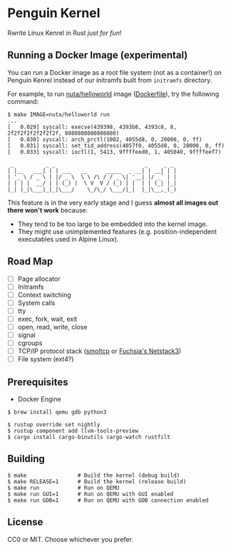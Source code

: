 Penguin Kernel
==============

Rwrite Linux Kenrel in Rust *just for fun*!

## Running a Docker Image (experimental)
You can run a Docker image as a root file system (not as a container!) on Penguin Kenrel instead of our initramfs built from `initramfs` directory.

For example, to run [nuta/helloworld](https://hub.docker.com/r/nuta/helloworld) image ([Dockerfile](https://gist.github.com/nuta/4c9ecd0d1a401dc5be88095bea5a991a)), try the following command:

```
$ make IMAGE=nuta/helloworld run
...
[   0.029] syscall: execve(439398, 4393b8, 4393c8, 8, 2f2f2f2f2f2f2f2f, 8080808080808080)
[   0.030] syscall: arch_prctl(1002, 4055d8, 0, 20000, 0, ff)
[   0.031] syscall: set_tid_address(4057f0, 4055d8, 0, 20000, 0, ff)
[   0.033] syscall: ioctl(1, 5413, 9ffffeed0, 1, 405040, 9ffffeef7)

 _          _ _                            _     _ _
| |__   ___| | | ___   __      _____  _ __| | __| | |
| '_ \ / _ \ | |/ _ \  \ \ /\ / / _ \| '__| |/ _` | |
| | | |  __/ | | (_) |  \ V  V / (_) | |  | | (_| |_|
|_| |_|\___|_|_|\___/    \_/\_/ \___/|_|  |_|\__,_(_)
```

This feature is in the very early stage and I guess **almost all images out there won't work** because:

- They tend to be too large to be embedded into the kernel image.
- They might use unimplemented features (e.g. position-independent executables used in Alpine Linux).

## Road Map

- [ ] Page allocator
- [ ] Initramfs
- [ ] Context switching
- [ ] System calls
- [ ] tty
- [ ] exec, fork, wait, exit
- [ ] open, read, write, close
- [ ] signal
- [ ] cgroups
- [ ] TCP/IP protocol stack ([smoltcp](https://github.com/smoltcp-rs/smoltcp) or [Fuchsia's Netstack3](https://fuchsia.dev/fuchsia-src/contribute/contributing_to_netstack3))
- [ ] File system (ext4?)

## Prerequisites
- Docker Engine

```
$ brew install qemu gdb python3
```

```
$ rustup override set nightly
$ rustup component add llvm-tools-preview
$ cargo install cargo-binutils cargo-watch rustfilt
```

## Building
```
$ make                # Build the kernel (debug build)
$ make RELEASE=1      # Build the kernel (release build)
$ make run            # Run on QEMU
$ make run GUI=1      # Run on QEMU with GUI enabled
$ make run GDB=1      # Run on QEMU with GDB connection enabled
```

## License
CC0 or MIT. Choose whichever you prefer.
